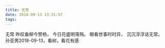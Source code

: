 ```yaml
---
title: 无常
date: 2018-09-13 13:31:57
tags:
---
```

无常
昨叹垂柳今赞杨，
今日花盛明落殇。
眼看世事时时异，
沉沉浮浮话无常。
孙亚男2018-09-13，看树，看花有感